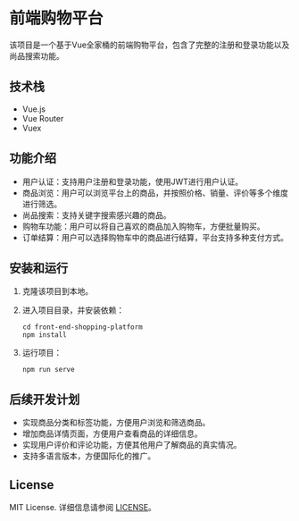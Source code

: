 # 前端购物平台

该项目是一个基于Vue全家桶的前端购物平台，包含了完整的注册和登录功能以及尚品搜索功能。

## 技术栈

- Vue.js
- Vue Router
- Vuex

## 功能介绍

- 用户认证：支持用户注册和登录功能，使用JWT进行用户认证。
- 商品浏览：用户可以浏览平台上的商品，并按照价格、销量、评价等多个维度进行筛选。
- 尚品搜索：支持关键字搜索感兴趣的商品。
- 购物车功能：用户可以将自己喜欢的商品加入购物车，方便批量购买。
- 订单结算：用户可以选择购物车中的商品进行结算，平台支持多种支付方式。

## 安装和运行

1. 克隆该项目到本地。
2. 进入项目目录，并安装依赖：

    ```
    cd front-end-shopping-platform
    npm install
    ```

3. 运行项目：

    ```
    npm run serve
    ```

## 后续开发计划

- 实现商品分类和标签功能，方便用户浏览和筛选商品。
- 增加商品详情页面，方便用户查看商品的详细信息。
- 实现用户评价和评论功能，方便其他用户了解商品的真实情况。
- 支持多语言版本，方便国际化的推广。

## License

MIT License. 详细信息请参阅 [LICENSE](./LICENSE)。